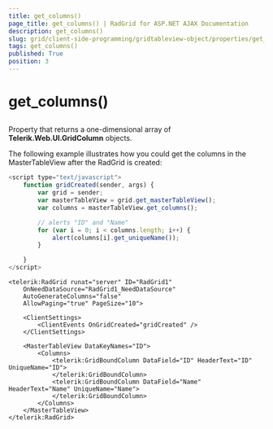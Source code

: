 ```yaml
---
title: get_columns()
page_title: get_columns() | RadGrid for ASP.NET AJAX Documentation
description: get_columns()
slug: grid/client-side-programming/gridtableview-object/properties/get_columns()
tags: get_columns()
published: True
position: 3
---
```


# get_columns()



## 

Property that returns a one-dimensional array of **Telerik.Web.UI.GridColumn** objects.

The following example illustrates how you could get the columns in the MasterTableView after the RadGrid is created:

````JavaScript
<script type="text/javascript">
    function gridCreated(sender, args) {
        var grid = sender;
        var masterTableView = grid.get_masterTableView();
        var columns = masterTableView.get_columns();

        // alerts "ID" and "Name"
        for (var i = 0; i < columns.length; i++) {
            alert(columns[i].get_uniqueName());
        }

    }
</script>
````

````ASP.NET
<telerik:RadGrid runat="server" ID="RadGrid1"
    OnNeedDataSource="RadGrid1_NeedDataSource"
    AutoGenerateColumns="false"
    AllowPaging="true" PageSize="10">

    <ClientSettings>
        <ClientEvents OnGridCreated="gridCreated" />
    </ClientSettings>

    <MasterTableView DataKeyNames="ID">
        <Columns>
            <telerik:GridBoundColumn DataField="ID" HeaderText="ID" UniqueName="ID">
            </telerik:GridBoundColumn>
            <telerik:GridBoundColumn DataField="Name" HeaderText="Name" UniqueName="Name">
            </telerik:GridBoundColumn>
        </Columns>
    </MasterTableView>
</telerik:RadGrid>
````


